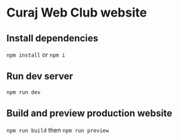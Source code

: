 # Curaj Web Club website

## Install dependencies

`npm install` or `npm i`

## Run dev server

`npm run dev`

## Build and preview production website

`npm run build` then `npm run preview`
